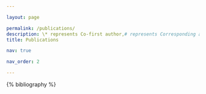```yaml
---

layout: page

permalink: /publications/
description: \* represents Co-first author,# represents Corresponding author
title: Publications

nav: true

nav_order: 2

---
```



<!-- _pages/publications.md -->

<div class="publications">

{% bibliography %}

</div>
